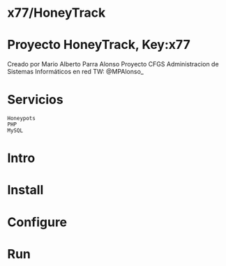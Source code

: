 # x77/HoneyTrack
# Proyecto HoneyTrack, Key:x77
Creado por Mario Alberto Parra Alonso
Proyecto CFGS Administracion de Sistemas Informáticos en red
TW: @MPAlonso_

# Servicios
	Honeypots
 	PHP
	MySQL

# Intro

# Install
# Configure
# Run